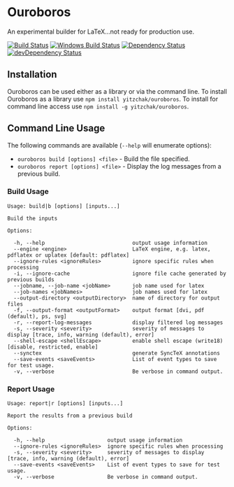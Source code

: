 # Ouroboros

An experimental builder for LaTeX...not ready for production use.

[![Build Status][travis svg]][travis]
[![Windows Build Status][appveyor svg]][appveyor]
[![Dependency Status][dependency svg]][dependency]
[![devDependency Status][devDependency svg]][devDependency]

## Installation

Ouroboros can be used either as a library or via the command line.
To install Ouroboros as a library use `npm install yitzchak/ouroboros`. To
install for command line access use `npm install -g yitzchak/ouroboros`.

## Command Line Usage

The following commands are available (`--help` will enumerate options):

- `ouroboros build [options] <file>` - Build the file specified.
- `ouroboros report [options] <file>` - Display the log messages from a previous
  build.

### Build Usage

```
Usage: build|b [options] [inputs...]

Build the inputs

Options:

  -h, --help                            output usage information
  --engine <engine>                     LaTeX engine, e.g. latex, pdflatex or uplatex [default: pdflatex]
  --ignore-rules <ignoreRules>          ignore specific rules when processing
  -i, --ignore-cache                    ignore file cache generated by previous builds
  --jobname, --job-name <jobName>       job name used for latex
  --job-names <jobNames>                job names used for latex
  --output-directory <outputDirectory>  name of directory for output files
  -f, --output-format <outputFormat>    output format [dvi, pdf (default), ps, svg]
  -r, --report-log-messages             display filtered log messages
  -s, --severity <severity>             severity of messages to display [trace, info, warning (default), error]
  --shell-escape <shellEscape>          enable shell escape (write18) [disable, restricted, enable]
  --synctex                             generate SyncTeX annotations
  --save-events <saveEvents>            List of event types to save for test usage.
  -v, --verbose                         Be verbose in command output.
```

### Report Usage

```
Usage: report|r [options] [inputs...]

Report the results from a previous build

Options:

  -h, --help                    output usage information
  --ignore-rules <ignoreRules>  ignore specific rules when processing
  -s, --severity <severity>     severity of messages to display [trace, info, warning (default), error]
  --save-events <saveEvents>    List of event types to save for test usage.
  -v, --verbose                 Be verbose in command output.
```

[appveyor svg]: https://ci.appveyor.com/api/projects/status/s3unjr8c90bhcd99?svg=true
[appveyor]: https://ci.appveyor.com/project/yitzchak/ouroboros/branch/master
[dependency svg]: https://david-dm.org/yitzchak/ouroboros.svg
[dependency]: https://david-dm.org/yitzchak/ouroboros
[devDependency svg]: https://david-dm.org/yitzchak/ouroboros/dev-status.svg
[devDependency]: https://david-dm.org/yitzchak/ouroboros?type=dev
[travis svg]: https://travis-ci.org/yitzchak/ouroboros.svg?branch=master
[travis]: https://travis-ci.org/yitzchak/ouroboros
